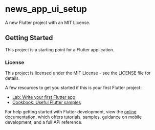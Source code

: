 # news_app_ui_setup

A new Flutter project with an MIT License.

## Getting Started

This project is a starting point for a Flutter application.

### License

This project is licensed under the MIT License - see the [LICENSE](LICENSE) file for details.

A few resources to get you started if this is your first Flutter project:

- [Lab: Write your first Flutter app](https://docs.flutter.dev/get-started/codelab)
- [Cookbook: Useful Flutter samples](https://docs.flutter.dev/cookbook)

For help getting started with Flutter development, view the
[online documentation](https://docs.flutter.dev/), which offers tutorials,
samples, guidance on mobile development, and a full API reference.
